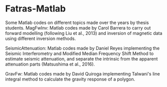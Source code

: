 # Fatras-Matlab

Some Matlab codes on different topics made over the years by thesis students.
MagFwInv: Matlab codes made by Carol Barrera to carry out forward modelling (following Liu et al., 2013) and inversion of magnetic data using different inversion methods.

SeismicAttenuation: Matlab codes made by Daniel Reyes implementing the Seismic Interferometry and Modified Median Frequency Shift Method to estimate seismic attenuation, and separate the intrinsic from the apparent attenuation parts (Matsushima et al., 2016).

GravFw: Matlab codes made by David Quiroga implementing Talwani's line integral method to calculate the gravity response of a polygon.
